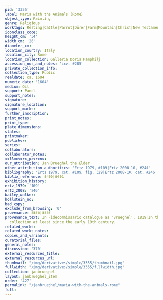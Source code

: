 ```yaml
---
pid: '3355'
label: Maria with the Animals (Rome)
object_type: Painting
genre: Religious
worktags: Resting|Cattle|Parrot|Dürer|Farm|Mountain|Christ|New Testament|Virgin Mary
iconclass_code:
height_cm: '34'
width_cm: '26'
diameter_cm:
location_country: Italy
location_city: Rome
location_collection: Galleria Doria Pamphilj
accession_nos_and_notes: 'inv. #285'
private_collection_info:
collection_type: Public
realdate: ca. 1604
numeric_date: '1604'
medium: Oil
support: Panel
support_notes:
signature:
signature_location:
support_marks:
further_inscription:
print_notes:
print_type:
plate_dimensions:
states:
printmaker:
publisher:
series:
collaborators:
collaborator_notes:
collectors_patrons:
our_attribution: Jan Brueghel the Elder
other_attribution_authorities: 'Ertz 1979, #109|Ertz 2008-10, #246'
bibliography: 'Ertz 1979, cat. #109, fig. 529|Ertz 2008-10, cat. #246'
biblio_reference: 8490|8491
exhibition_history:
ertz_1979: '109'
ertz_2008: '246'
bailey_walker:
hollstein_no:
bad_copy:
exclude_from_browsing: '0'
provenance: 5556|5557
provenance_text: In Fidecommissario catalogue as 'Brueghel', 1819|In the Doria Pamphili
  collection at least since the early 19th century.
related_works:
related_works_notes:
copies_and_variants:
curatorial_files:
general_notes:
discussion: '370'
external_resources_title:
external_resources_url:
thumbnail: "/img/derivatives/simple/3355/thumbnail.jpg"
fullwidth: "/img/derivatives/simple/3355/fullwidth.jpg"
collection: janbrueghel
layout: janbrueghel_item
order: '427'
permalink: "/janbrueghel/maria-with-the-animals-rome"
full:
---
```

